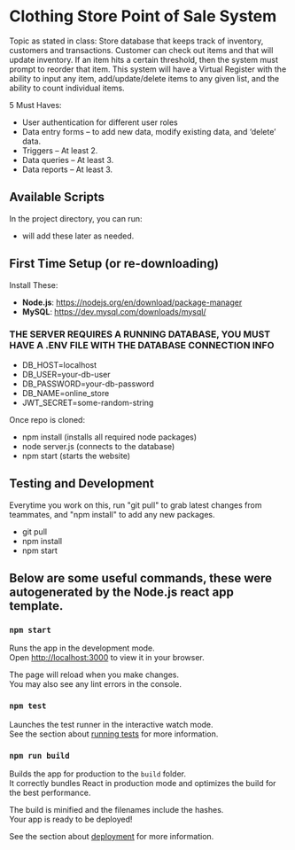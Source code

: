 # Clothing Store Point of Sale System

Topic as stated in class:
Store database that keeps track of inventory, customers and transactions. Customer can check out items and that will update inventory. If an item hits a certain threshold, then the system must prompt to reorder that item. This system will have a Virtual Register with the ability to input any item, add/update/delete items to any given list, and the ability to count individual items.

5 Must Haves:
- User authentication for different user roles
- Data entry forms – to add new data, modify existing data, and ‘delete’ data.
- Triggers – At least 2.
- Data queries – At least 3.
- Data reports – At least 3.

## Available Scripts

In the project directory, you can run:
* will add these later as needed.

## First Time Setup (or re-downloading)

Install These:
- **Node.js**: https://nodejs.org/en/download/package-manager
- **MySQL**: https://dev.mysql.com/downloads/mysql/

### THE SERVER REQUIRES A RUNNING DATABASE, YOU MUST HAVE A .ENV FILE WITH THE DATABASE CONNECTION INFO
- DB_HOST=localhost
- DB_USER=your-db-user
- DB_PASSWORD=your-db-password
- DB_NAME=online_store
- JWT_SECRET=some-random-string

Once repo is cloned:
- npm install (installs all required node packages)
- node server.js (connects to the database)
- npm start (starts the website)

## Testing and Development

Everytime you work on this, run "git pull" to grab latest changes from teammates, and "npm install" to add any new packages.
- git pull
- npm install
- npm start

## Below are some useful commands, these were autogenerated by the Node.js react app template.
### `npm start` 

Runs the app in the development mode.\
Open [http://localhost:3000](http://localhost:3000) to view it in your browser.

The page will reload when you make changes.\
You may also see any lint errors in the console.

### `npm test`

Launches the test runner in the interactive watch mode.\
See the section about [running tests](https://facebook.github.io/create-react-app/docs/running-tests) for more information.

### `npm run build`

Builds the app for production to the `build` folder.\
It correctly bundles React in production mode and optimizes the build for the best performance.

The build is minified and the filenames include the hashes.\
Your app is ready to be deployed!

See the section about [deployment](https://facebook.github.io/create-react-app/docs/deployment) for more information.
